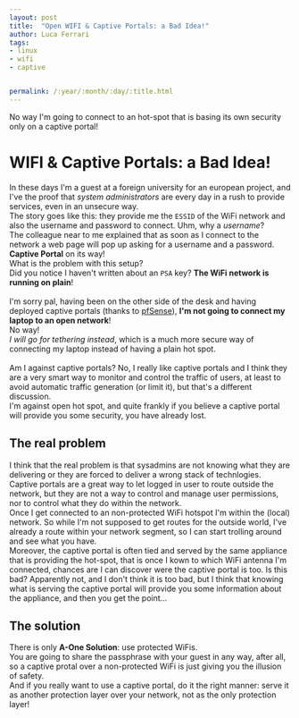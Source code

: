 ```yaml
---
layout: post
title:  "Open WIFI & Captive Portals: a Bad Idea!"
author: Luca Ferrari
tags:
- linux
- wifi
- captive


permalink: /:year/:month/:day/:title.html
---
```

No way I'm going to connect to an hot-spot that is basing its own security only on a captive portal!

# WIFI & Captive Portals: a Bad Idea!

In these days I'm a guest at a foreign university for an european project, and I've the proof that *system administrators* are every day in a rush to provide services, even in an unsecure way.
<br/>
The story goes like this: they provide me the `ESSID` of the WiFi network and also the username and password to connect. Uhm, why a *username*?
<br/>
The colleague near to me explained that as soon as I connect to the network a web page will pop up asking for a username and a password. **Captive Portal** on its way!
<br/>
What is the problem with this setup?
<br/>
Did you notice I haven't written about an `PSA` key? **The WiFi network is running on plain**!
<br/>
<br/>
I'm sorry pal, having been on the other side of the desk and having deployed captive portals (thanks to [pfSense](http://pfsense.org)), **I'm not going to connect my laptop to an open network**!
<br/>
No way!
<br/>
*I will go for tethering instead*, which is a much more secure way of connecting my laptop instead of having a plain hot spot.
<br/>
<br/>
Am I against captive portals? No, I really like captive portals and I think they are a very smart way to monitor and control the traffic of users, at least to avoid automatic traffic generation (or limit it), but that's a different discussion.
<br/>
I'm against open hot spot, and quite frankly if you believe a captive portal will provide you some security, you have already lost.

## The real problem

I think that the real problem is that sysadmins are not knowing what they are delivering or they are forced to deliver a wrong stack of technlogies.
<br/>
Captive portals are a great way to let logged in user to route outside the network, but they are not a way to control and manage user permissions, nor to control what they do within the network.
<br/>
Once I get connected to an non-protected WiFi hotspot I'm within the (local) network. So while I'm not supposed to get routes for the outside world, I've already a route within your network segment, so I can start trolling around and see what you have.
<br/>
Moreover, the captive portal is often tied and served by the same appliance that is providing the hot-spot, that is once I kown to which WiFi antenna I'm connected, chances are I can discover were the captive portal is too. Is this bad? Apparently not, and I don't think it is too bad, but I think that knowing what is serving the captive portal will provide you some information about the appliance, and then you get the point...

## The solution

There is only **A-One Solution**: use protected WiFis.
<br/>
You are going to share the passphrase with your guest in any way, after all, so a captive protal over a non-protected WiFi is just giving you the illusion of safety.
<br/>
And if you really want to use a captive portal, do it the right manner: serve it as another protection layer over your network, not as the only protection layer!
